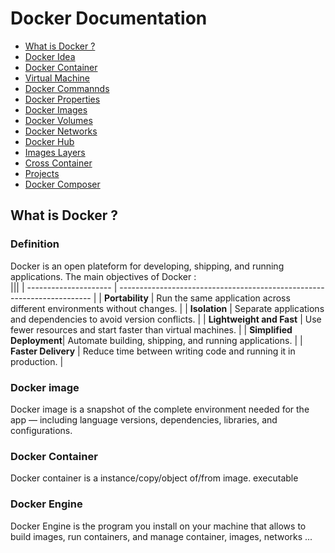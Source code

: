 # Docker Documentation

- [What is Docker ?](#docker-documentation)
- [Docker Idea](#docker-idea)
- [Docker Container](#container-history)
- [Virtual Machine](#container-history)
- [Docker Commannds](#container-history)
- [Docker Properties](#container-history)
- [Docker Images](#container-history)
- [Docker Volumes](#container-history)
- [Docker Networks](#container-history)
- [Docker Hub](#container-history)
- [Images Layers](#container-history)
- [Cross Container](#container-history)
- [Projects](#container-history)
- [Docker Composer](#container-history)

## What is Docker ?

### Definition

Docker is an open plateform for developing, shipping, and running applications.
The main objectives of Docker :  
|||
| --------------------- | ----------------------------------------------------------------------- |
| **Portability** | Run the same application across different environments without changes. |
| **Isolation** | Separate applications and dependencies to avoid version conflicts. |
| **Lightweight and Fast** | Use fewer resources and start faster than virtual machines. |
| **Simplified Deployment**| Automate building, shipping, and running applications. |
| **Faster Delivery** | Reduce time between writing code and running it in production. |

### Docker image 
Docker image is a snapshot of the complete environment needed for the app — including language versions, dependencies, libraries, and configurations.
### Docker Container 
Docker container is a instance/copy/object of/from image. executable
### Docker Engine 
Docker Engine is the program you install on your machine that allows to build images, run containers, and manage container, images, networks ...